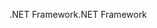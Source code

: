 <span data-ttu-id="71cc3-101">.NET Framework</span><span class="sxs-lookup"><span data-stu-id="71cc3-101">.NET Framework</span></span>